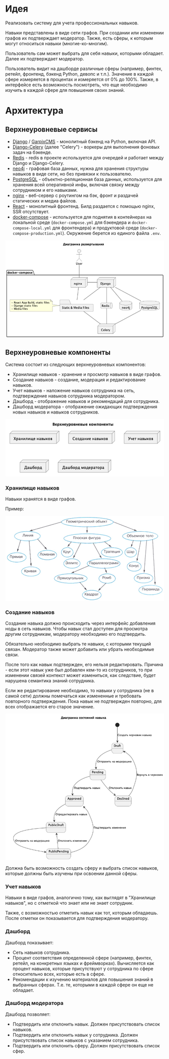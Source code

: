 # Идея

Реализовать систему для учета профессиональных навыков.

Навыки представлены в виде сети графов. При создании или изменении графов их подтверждает модератор. Также, есть сферы, к которым могут относиться навыки (многие-ко-многим).

Пользователь сам может выбрать для себя навыки, которыми обладает. Далее их подтверждает модератор.

Пользователь видит на дашборде различные сферы (например,
финтех, ретейл, фронтенд, бэкенд Python, девопс и т.п.). Значение в каждой сфере измеряется в процентах и измеряется
от 0% до 100%. Также, в интерфейсе есть возможность посмотреть, что еще необходимо
изучить в каждой сфере для повышения своих знаний.

# Архитектура

## Верхнеуровневые сервисы

- [Django](https://www.djangoproject.com) / [GarpixCMS](https://github.com/garpixcms/garpixcms) - монолитный бэкенд на Python, включая API.
- [Django-Celery](https://celery.github.io/django-celery/introduction.html) (далее "Celery") - воркеры для выполнения фоновых задач на бэкенде.
- [Redis](https://redis.io) - redis в проекте используется для очередей и работает между Django и Django-Celery.
- [neo4j](https://neo4j.com) - графовая база данных, нужна для хранения структуры навыков в виде сети, но без привязки к пользователю.
- [PostgreSQL](https://www.postgresql.org) - объектно-реляционная база данных, используется для хранения всей оперативной инфы, включая связку между сотрудником и его навыками.
- [nginx](https://nginx.org/ru/) - веб-сервер с роутингом на бэк, фронт и раздачей статических и медиа файлов.
- [React](https://react.dev) - монолитный фронтенд. Билд раздается с помощью nginx, SSR отсутствует.
- [docker-compose](https://docs.docker.com/compose/) - используется для поднятия в контейнерах на локальной среде (`docker-compose.yml` для бэкендера и `docker-compose-local.yml` для фронтендера) и продуктовой среде (`docker-compose-production.yml`). Окружение берется из единого файла `.env`.

![deployment.png](deployment.png)

## Верхнеуровневые компоненты

Система состоит из следующих верхнеуровневых компонентов:
- Хранилище навыков - хранение и просмотр навыков в виде графов.
- Создание навыков - создание, модерация и редактирование навыков.
- Учет навыков - наложение навыков сотрудника на сеть, подтверждение навыков сотрудника модератором.
- Дашборд - отображение навыков и рекомендаций для сотрудника.
- Дашборд модератора - отображение ожидающих подтверждения новых навыков и навыков сотрудников.

![components.png](components.png)

### Хранилище навыков

Навыки хранятся в виде графов.

Пример:

![example_network.jpg](example_network.jpg)

### Создание навыков

Создание навыка должно происходить через интерфейс добавления ноды
в сеть навыков. Чтобы навык стал доступен для просмотра другим сотрудникам,
модератору необходимо его подтвердить.

Обязательно необходимо выбрать те навыки, с которыми текущий связан.
Модератор также может добавить или убрать необходимые связи.

После того как навык подтвержден, его нельзя редактировать. Причина - если
этот навык уже был добавлен кем-то из сотрудников, то при изменении связей
контекст может измениться, как следствие, будет
нарушена семантика знаний сотрудника.

Если же редактирование необходимо, то навыки у сотрудника (не в самой сети) должны 
помечаться как измененные и требовать повторного подтверждения. 
Пока навык не подтвержден повторно, для всех отображается его старое значение.

![create_skill_states.png](create_skill_states.png)

Должна быть возможность создать сферу и выбрать список навыков, которые должны быть изучены
при освоении данной сферы.

### Учет навыков

Навыки в виде графов, аналогично тому, как выглядят в "Хранилище навыков",
но с отметкой что знает или не знает сотрудник.

Также, с возможностью отметить навык как тот, которым обладаешь. После отметки
он показывается для подтверждения модератору.

### Дашборд

Дашборд показывает:
- Сеть навыков сотрудника.
- Процент соответствия определенной сфере (например, финтех, ретейл, на конкретных языках и фреймворках). Вычисляется как процент навыков, которые присутствуют у сотрудника по сфере относительно всех, которые есть в сфере.
- Рекомендации к изучению материалов для повышения знаний в выбранных сферах. Т.е. те, которыми в каждой сфере он еще не обладает.

### Дашборд модератора

Дашборд позволяет:
- Подтвердить или отклонить навык. Должен присутствовать список навыков.
- Подтвердить или отклонить навык у сотрудника. Должен присутствовать список навыков с указанием сотрудника.
- Подтвердить или отклонить сферу. Должен присутствовать список сфер.
